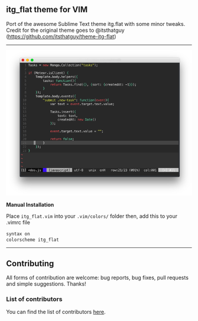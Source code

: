 ## itg_flat theme for VIM

Port of the awesome Sublime Text theme itg.flat
with some minor tweaks. Credit for the original theme
goes to @itsthatguy (https://github.com/itsthatguy/theme-itg-flat)

---

![Screenshot](https://raw.githubusercontent.com/cdmedia/cdmedia.github.io/master/public/img/itg_flat_screenshot.png)

**Manual Installation**

Place `itg_flat.vim` into your `.vim/colors/` folder
then, add this to your .vimrc file

```
syntax on
colorscheme itg_flat
```

---

## Contributing

All forms of contribution are welcome: bug reports, bug fixes, pull requests and simple suggestions. Thanks!

### List of contributors

You can find the list of contributors [here](https://github.com/cdmedia/itg_flat_vim/graphs/contributors).
